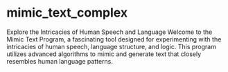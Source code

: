# mimic_text_complex
Explore the Intricacies of Human Speech and Language Welcome to the Mimic Text Program, a fascinating tool designed for experimenting with the intricacies of human speech, language structure, and logic. This program utilizes advanced algorithms to mimic and generate text that closely resembles human language patterns.
